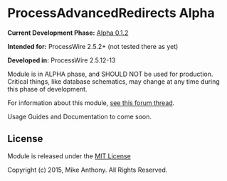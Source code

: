 # ProcessAdvancedRedirects Alpha

**Current Development Phase:** [Alpha 0.1.2](http://pw.foundrybusiness.co.za/ProcessAdvancedRedirects-012.zip)

**Intended for:** ProcessWire 2.5.2+ (not tested there as yet)

**Developed in:** ProcessWire 2.5.12-13

Module is in ALPHA phase, and SHOULD NOT be used for production. Critical things, like database schematics, may change at any time during this phase of development.

For information about this module, [see this forum thread](https://processwire.com/talk/topic/8697-alpha-processadvancedredirects/).

Usage Guides and Documentation to come soon.

## License

Module is released under the [MIT License](http://mikeanthony.mit-license.org/)

Copyright (c) 2015, Mike Anthony. All Rights Reserved.